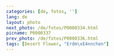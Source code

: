 ```yaml
---
categories: [de, fotos, '']
lang: de
layout: photo
next_photo: /de/fotos/P0000334.html
picname: P0000337
prev_photo: /de/fotos/P0000336.html
tags: [Desert Flower, "Erdm\xE4nnchen"]
---
```

